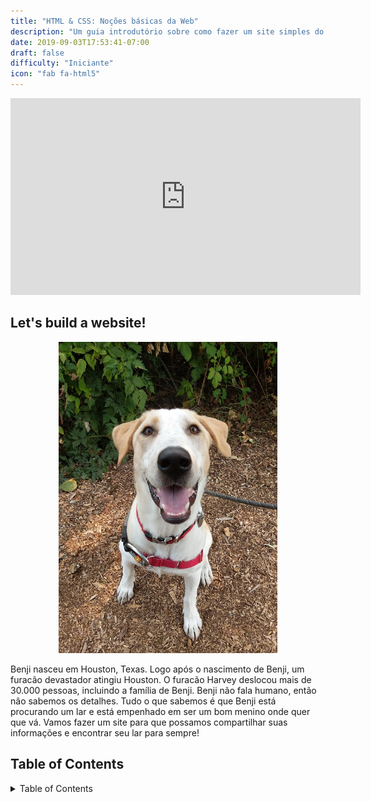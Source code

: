 ```yaml
---
title: "HTML & CSS: Noções básicas da Web"
description: "Um guia introdutório sobre como fazer um site simples do zero"
date: 2019-09-03T17:53:41-07:00
draft: false
difficulty: "Iniciante"
icon: "fab fa-html5"
---
```


<p style="text-align: center;"><iframe width="560" height="315" src="https://www.youtube.com/embed/Rstw0s7ws4Q" title="YouTube video player" frameborder="0" allow="accelerometer; autoplay; clipboard-write; encrypted-media; gyroscope; picture-in-picture" allowfullscreen></iframe></p>

## Let's build a website!

<p style="text-align: center; "><img src="media/meet-benji-sm.jpg?classes=border,shadow" alt="Benji the Dog" width="350"/></p>

Benji nasceu em Houston, Texas. Logo após o nascimento de Benji, um furacão devastador atingiu Houston. O furacão Harvey deslocou mais de 30.000 pessoas, incluindo a família de Benji. Benji não fala humano, então não sabemos os detalhes. Tudo o que sabemos é que Benji está procurando um lar e está empenhado em ser um bom menino onde quer que vá. Vamos fazer um site para que possamos compartilhar suas informações e encontrar seu lar para sempre!

## Table of Contents

<details close>
<summary>Table of Contents</summary>
{{% children /%}}
</details>
